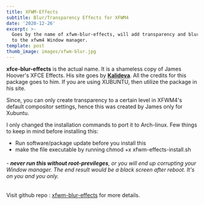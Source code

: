 ```yaml
---
title: XFWM-Effects
subtitle: Blur/Transparency Effects for XFWM4
date: '2020-12-26'
excerpt: >-
  Goes by the name of xfwm-blur-effects, will add transparency and blur effects
  to the xfwm4 Window manager.
template: post
thumb_image: images/xfwm-blur.jpg
---
```

**xfce-blur-effects** is the actual name. It is a shameless copy of James Hoover's XFCE Effects. His site goes by  [**Kalideva**](https://www.kalideva.com/). All the credits for this package goes to him. If you are using XUBUNTU, then utilize the package in his site.

Since, you can only create transparency to a certain level in XFWM4's default compositor settings, hence this was created by James only for Xubuntu.

I only changed the installation commands to port it to Arch-linux. Few things to keep in mind before installing this:

*   Run software/package update before you install this
*   make the file executable by running chmod +x xfwm-effects-install.sh

###### - **never run this without root-previleges**, or you will end up corrupting your Window manager. The end result would be a black screen after reboot. It's on you and you only.

Visit github repo : [xfwm-blur-effects](https://github.com/dev-andi/xfce-blur-effects) for more details.
